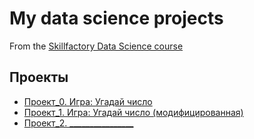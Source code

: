 # My data science projects
From the [Skillfactory Data Science course](https://skillfactory.ru/data-scientist)

## Проекты

* [Проект_0. Игра: Угадай число](https://github.com/Ariisky/sf_data_science/tree/main/project_0)
* [Проект_1. Игра: Угадай число (модифицированная)](https://github.com/Ariisky/sf_data_science/tree/main/project_1)
* [Проект_2. ________________](_______)
